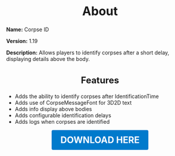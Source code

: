 <h1 style="text-align:center; font-size:2rem; font-weight:bold;">About</h1>

**Name:**
Corpse ID

**Version:**
1.19

**Description:**
Allows players to identify corpses after a short delay, displaying details above the body.

<h2 style="text-align:center; font-size:1.5rem; font-weight:bold;">Features</h2>

- Adds the ability to identify corpses after IdentificationTime
- Adds use of CorpseMessageFont for 3D2D text
- Adds info display above bodies
- Adds configurable identification delays
- Adds logs when corpses are identified





<p align="center"><a href="https://github.com/LiliaFramework/Modules/raw/refs/heads/gh-pages/corpseid.zip" style="display:inline-block;padding:12px 24px;font-size:1.5rem;font-weight:bold;text-decoration:none;color:#fff;background-color:var(--md-primary-fg-color,#007acc);border-radius:4px;">DOWNLOAD HERE</a></p>